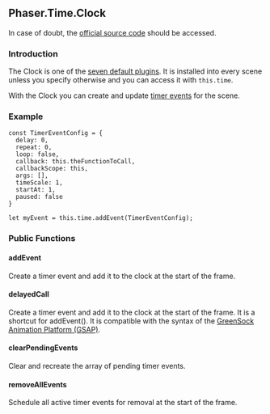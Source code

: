 ## Phaser.Time.Clock

In case of doubt, the [official source code](https://github.com/photonstorm/phaser) should be accessed.

### Introduction

The Clock is one of the [seven default plugins](https://github.com/digitsensitive/phaser3-typescript/blob/master/cheatsheets/scene/systems.md#default-plugins).
It is installed into every scene unless you specify otherwise and you can access it with `this.time`.

With the Clock you can create and update [timer events](https://github.com/digitsensitive/phaser3-typescript/blob/master/cheatsheets/time/timer-event.md) for the scene.

### Example

```
const TimerEventConfig = {
  delay: 0,
  repeat: 0,
  loop: false,
  callback: this.theFunctionToCall,
  callbackScope: this,
  args: [],
  timeScale: 1,
  startAt: 1,
  paused: false
}

let myEvent = this.time.addEvent(TimerEventConfig);
```

### Public Functions

#### addEvent

Create a timer event and add it to the clock at the start of the frame.

#### delayedCall

Create a timer event and add it to the clock at the start of the frame.
It is a shortcut for addEvent(). It is compatible with the syntax of the [GreenSock Animation Platform (GSAP)](https://greensock.com).

#### clearPendingEvents

Clear and recreate the array of pending timer events.

#### removeAllEvents

Schedule all active timer events for removal at the start of the frame.
